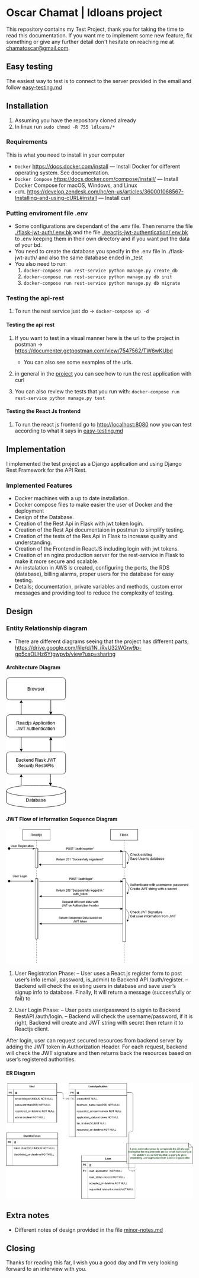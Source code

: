 # Oscar Chamat | ldloans project

This repository contains my Test Project, thank you for taking the time to read this documentation.
If you want me to implement some new feature, fix something or give any further detail don't hesitate on reaching me at chamatoscar@gmail.com.

## Easy testing

The easiest way to test is to connect to the server provided in the email and follow [easy-testing.md](easy-testing.md)

## Installation
1) Assuming you have the repository cloned already
2) In linux run `sudo chmod -R 755 ldloans/*`

### Requirements
This is what you need to install in your computer

* `Docker` https://docs.docker.com/install
  — Install Docker for different operating system. See documentation.
* `Docker Compose` https://docs.docker.com/compose/install/
  — Install Docker Compose for macOS, Windows, and Linux
* `cURL` https://develop.zendesk.com/hc/en-us/articles/360001068567-Installing-and-using-cURL#install
  — Install curl

### Putting enviroment file .env

* Some configurations are dependant of the .env file. Then rename the file [./flask-jwt-auth/.env.bk](./flask-jwt-auth/.env.bk) and the file [./reactjs-jwt-authentication/.env.bk](./reactjs-jwt-authentication/.env.bk)  to .env keeping them in their own directory and if you want put the data of your bd.
* You need to create the database you specify in the .env file in ./flask-jwt-auth/ and also the same database ended in _test
* You also need to run:
  1) `docker-compose run rest-service python manage.py create_db`
  2) `docker-compose run rest-service python manage.py db init`
  3) `docker-compose run rest-service python manage.py db migrate`

### Testing the api-rest
1) To run the rest service just do -> `docker-compose up -d`

#### Testing the api rest

1) If you want to test in a visual manner here is the url to the project in postman -> https://documenter.getpostman.com/view/7547562/TW6wKUbd
    - You can also see some examples of the urls.
2) in general in the [project](https://documenter.getpostman.com/view/7547562/TW6wKUbd) you can see how to run the rest application with curl

3) You can also review the tests that you run with:
  `docker-compose run rest-service python manage.py test`

#### Testing the React Js frontend
1) To run the react js frontend go to [http://localhost:8080](http://localhost:8080) now you can test according to what it says in [easy-testing.md](easy-testing.md)

## Implementation
I implemented the test project as a Django application and using Django Rest Framework for the API Rest.

### Implemented Features
* Docker machines with a up to date installation.
* Docker compose files to make easier the user of Docker and the deployment
* Design of the Database.
* Creation of the Rest Api in Flask with jwt token login.
* Creation of the Rest Api documentaion in postman to simplify testing.
* Creation of the tests of the Res Api in Flask to increase quality and understanding.
* Creation of the Frontend in ReactJS including login with jwt tokens.
* Creation of an nginx production server for the rest-service in Flask to make it more secure and scalable.
* An instalation in AWS is created, configuring the ports, the RDS (database), billing alarms, proper users for the database for easy testing.
* Details; documentation, private variables and methods, custom error messages and providing tool to reduce the complexity of testing.

## Design

### Entity Relationship diagram
* There are different diagrams seeing that the project has different parts; https://drive.google.com/file/d/1N_iRvU32WGnv9p-gp5caOLHz6Ytgwpvb/view?usp=sharing

#### Architecture Diagram

![Architecture Diagram](./diagrams/jdloans-ArchitectureDiagram.png)

#### JWT Flow of information Sequence Diagram

![JWT Flow of information](./diagrams/jdloans-JWTFlowOfInformation.png)


1) User Registration Phase: – User uses a React.js register form to post user’s info (email, password, is_admin) to Backend API /auth/register. – Backend will check the existing users in database and save user’s signup info to database. Finally, It will return a message (successfully or fail) to

2) User Login Phase: – User posts user/password to signin to Backend RestAPI /auth/login. – Backend will check the username/password, if it is right, Backend will create and JWT string with secret then return it to Reactjs client.

After login, user can request secured resources from backend server by adding the JWT token in Authorization Header. For each request, backend will check the JWT signature and then returns back the resources based on user’s registered authorities.

#### ER Diagram

![ER Diagram](./diagrams/jdloans-ERDiagram.png)

## Extra notes
* Different notes of design provided in the file [minor-notes.md](minor-notes.md)

## Closing
Thanks for reading this far, I wish you a good day and I'm very looking forward to an interview with you.